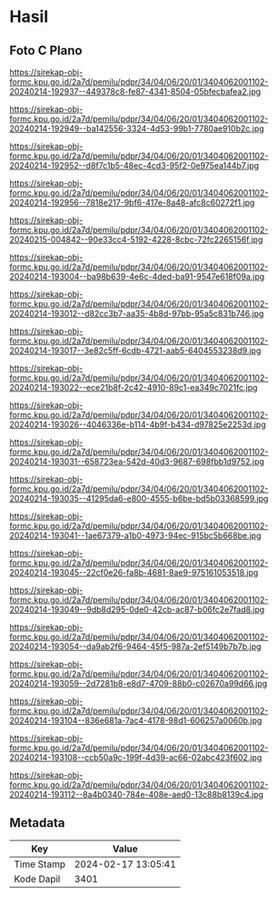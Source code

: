 # Hasil

## Foto C Plano

https://sirekap-obj-formc.kpu.go.id/2a7d/pemilu/pdpr/34/04/06/20/01/3404062001102-20240214-192937--449378c8-fe87-4341-8504-05bfecbafea2.jpg

https://sirekap-obj-formc.kpu.go.id/2a7d/pemilu/pdpr/34/04/06/20/01/3404062001102-20240214-192949--ba142556-3324-4d53-99b1-7780ae910b2c.jpg

https://sirekap-obj-formc.kpu.go.id/2a7d/pemilu/pdpr/34/04/06/20/01/3404062001102-20240214-192952--d8f7c1b5-48ec-4cd3-95f2-0e975ea144b7.jpg

https://sirekap-obj-formc.kpu.go.id/2a7d/pemilu/pdpr/34/04/06/20/01/3404062001102-20240214-192956--7818e217-9bf6-417e-8a48-afc8c60272f1.jpg

https://sirekap-obj-formc.kpu.go.id/2a7d/pemilu/pdpr/34/04/06/20/01/3404062001102-20240215-004842--90e33cc4-5192-4228-8cbc-72fc2265156f.jpg

https://sirekap-obj-formc.kpu.go.id/2a7d/pemilu/pdpr/34/04/06/20/01/3404062001102-20240214-193004--ba98b639-4e6c-4ded-ba91-9547e618f09a.jpg

https://sirekap-obj-formc.kpu.go.id/2a7d/pemilu/pdpr/34/04/06/20/01/3404062001102-20240214-193012--d82cc3b7-aa35-4b8d-97bb-95a5c831b746.jpg

https://sirekap-obj-formc.kpu.go.id/2a7d/pemilu/pdpr/34/04/06/20/01/3404062001102-20240214-193017--3e82c5ff-6cdb-4721-aab5-6404553238d9.jpg

https://sirekap-obj-formc.kpu.go.id/2a7d/pemilu/pdpr/34/04/06/20/01/3404062001102-20240214-193022--ece21b8f-2c42-4910-89c1-ea349c7021fc.jpg

https://sirekap-obj-formc.kpu.go.id/2a7d/pemilu/pdpr/34/04/06/20/01/3404062001102-20240214-193026--4046336e-b114-4b9f-b434-d97825e2253d.jpg

https://sirekap-obj-formc.kpu.go.id/2a7d/pemilu/pdpr/34/04/06/20/01/3404062001102-20240214-193031--658723ea-542d-40d3-9687-698fbb1d9752.jpg

https://sirekap-obj-formc.kpu.go.id/2a7d/pemilu/pdpr/34/04/06/20/01/3404062001102-20240214-193035--41295da6-e800-4555-b6be-bd5b03368599.jpg

https://sirekap-obj-formc.kpu.go.id/2a7d/pemilu/pdpr/34/04/06/20/01/3404062001102-20240214-193041--1ae67379-a1b0-4973-94ec-915bc5b668be.jpg

https://sirekap-obj-formc.kpu.go.id/2a7d/pemilu/pdpr/34/04/06/20/01/3404062001102-20240214-193045--22cf0e26-fa8b-4681-8ae9-975161053518.jpg

https://sirekap-obj-formc.kpu.go.id/2a7d/pemilu/pdpr/34/04/06/20/01/3404062001102-20240214-193049--9db8d295-0de0-42cb-ac87-b06fc2e7fad8.jpg

https://sirekap-obj-formc.kpu.go.id/2a7d/pemilu/pdpr/34/04/06/20/01/3404062001102-20240214-193054--da9ab2f6-9464-45f5-987a-2ef5149b7b7b.jpg

https://sirekap-obj-formc.kpu.go.id/2a7d/pemilu/pdpr/34/04/06/20/01/3404062001102-20240214-193059--2d7281b8-e8d7-4709-88b0-c02670a99d66.jpg

https://sirekap-obj-formc.kpu.go.id/2a7d/pemilu/pdpr/34/04/06/20/01/3404062001102-20240214-193104--836e681a-7ac4-4178-98d1-606257a0060b.jpg

https://sirekap-obj-formc.kpu.go.id/2a7d/pemilu/pdpr/34/04/06/20/01/3404062001102-20240214-193108--ccb50a9c-199f-4d39-ac66-02abc423f602.jpg

https://sirekap-obj-formc.kpu.go.id/2a7d/pemilu/pdpr/34/04/06/20/01/3404062001102-20240214-193112--8a4b0340-784e-408e-aed0-13c88b8139c4.jpg


## Metadata

| Key        | Value               |
| ---------- | ------------------- |
| Time Stamp | 2024-02-17 13:05:41 |
| Kode Dapil | 3401                |



